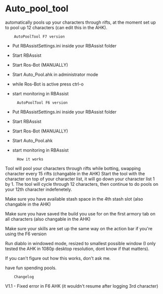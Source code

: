 # Auto_pool_tool
automatically pools up your characters through rifts, at the moment set up to pool up 12 characters (can edit this in the AHK).

		AutoPoolTool F7 version

- Put RBAssistSettings.ini inside your RBAssist folder
- Start RBAssist
- Start Ros-Bot (MANUALLY)
- Start Auto_Pool.ahk in administrator mode
- while Ros-Bot is active press ctrl-o
- start monitoring in RBAssist




		AutoPoolTool F6 version

- Put RBAssistSettings.ini inside your RBAssist folder
- Start RBAssist
- Start Ros-Bot (MANUALLY)
- Start Auto_Pool.ahk
- start monitoring in RBAssist



		How it works

Tool will pool your characters through rifts while botting, swapping character every 15 rifts (changable in the AHK)
Start the tool with the character on top of your character list, it will go down your character list 1 by 1.
The tool will cycle through 12 characters, then continue to do pools on your 12th character indefenetely.

Make sure you have available stash space in the 4th stash slot (also changable in the AHK)

Make sure you have saved the build you use for on the first armory tab on all characters (also changable in the AHK)

Make sure your skills are set up the same way on the action bar if you're using the F6 version

Run diablo in windowed mode, resized to smallest possible window (I only tested the AHK in 1080p desktop resolution, dont know if that matters).

If you can't figure out how this works, don't ask me.

have fun spending pools.

		Changelog
		
V1.1 - Fixed error in F6 AHK (it wouldn't resume after logging 3rd character)

